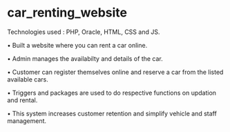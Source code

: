 # car_renting_website

Technologies used : PHP, Oracle, HTML, CSS and JS.

•	Built a website where you can rent a car online. 

•	Admin manages the availabilty and details of the car. 

•	Customer can register themselves online and reserve a car from the listed available cars. 

•	Triggers and packages are used to do respective functions on updation and rental.

•	This system increases customer retention and simplify vehicle and staff management. 
